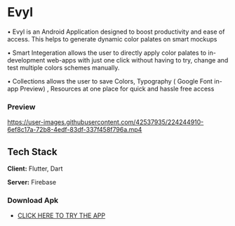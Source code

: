 # Evyl

• Evyl is an Android Application designed to boost productivity and ease of access. This helps to generate dynamic color
palates on smart mockups

• Smart Integeration allows the user to directly apply color palates to in-development web-apps with just one click without
having to try, change and test multiple colors schemes manually.

• Collections allows the user to save Colors, Typography ( Google Font in-app Preview) , Resources at one place
for quick and hassle free access

### Preview


https://user-images.githubusercontent.com/42537935/224244910-6ef8c17a-72b8-4edf-83df-337f458f796a.mp4


## Tech Stack

**Client:** Flutter, Dart

**Server:** Firebase


### Download Apk

- [CLICK HERE TO TRY THE APP](https://drive.google.com/file/d/12CKqcMeAzfuHNdhxRUIIi4LIA439Wo_3/view?usp=share_link)



